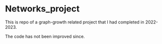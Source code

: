 # Networks_project
This is repo of a graph-growth related project that I had completed in 2022-2023. 

The code has not been improved since. 
